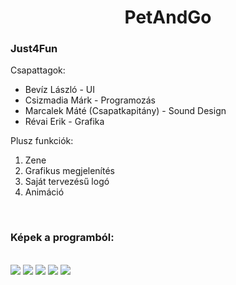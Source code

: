 <h1 align="center">PetAndGo</h1>
<h3>Just4Fun</h3>
Csapattagok:<ul><li>Bevíz László - UI</li><li>Csizmadia Márk - Programozás</li><li>Marcalek Máté (Csapatkapitány) - Sound Design</li> <li>Révai Erik - Grafika</li></ul> 
Plusz funkciók: <ol><li>Zene</li>
                <li>Grafikus megjelenítés</li>
                <li>Saját tervezésű logó</li>
                <li>Animáció</li></ol>
<br>
<h3>Képek a programból:</h3> 
<br>
<img src="https://github.com/user-attachments/assets/645ef311-989a-46b9-9162-994027cd80c4">
<img src="https://github.com/user-attachments/assets/6895ac4b-36f0-4ad9-8571-0d3705748a46">
<img src="https://github.com/user-attachments/assets/305e5475-33b9-4887-b631-f96ecb24ce55">
<img src="https://github.com/user-attachments/assets/db83d74b-e30d-4c58-9168-f0ef4dc1dbef">
<img src="https://github.com/user-attachments/assets/b7758fd1-bd4c-4f1f-a2f7-8fc4284bd35c">
